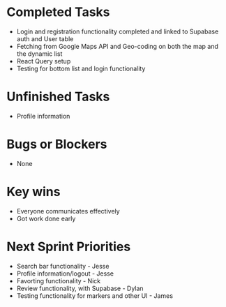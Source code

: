# Completed Tasks 
- Login and registration functionality completed and linked to Supabase auth and User table
- Fetching from Google Maps API and Geo-coding on both the map and the dynamic list
- React Query setup
- Testing for bottom list and login functionality

# Unfinished Tasks 
- Profile information 

# Bugs or Blockers 
- None 

# Key wins 
- Everyone communicates effectively 
- Got work done early 

# Next Sprint Priorities 
- Search bar functionality - Jesse
- Profile information/logout - Jesse
- Favorting functionality - Nick
- Review functionality, with Supabase - Dylan 
- Testing functionality for markers and other UI - James
